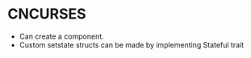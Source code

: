 # CNCURSES

* Can create a component.
* Custom setstate structs can be made by implementing Stateful trait